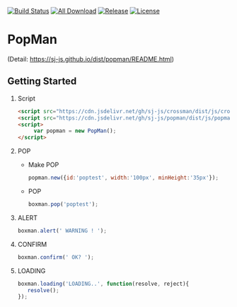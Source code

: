 
[![Build Status](https://travis-ci.org/sj-js/popman.svg?branch=master)](https://travis-ci.org/sj-js/popman)
[![All Download](https://img.shields.io/github/downloads/sj-js/popman/total.svg)](https://github.com/sj-js/popman/releases)
[![Release](https://img.shields.io/github/release/sj-js/popman.svg)](https://github.com/sj-js/popman/releases)
[![License](https://img.shields.io/github/license/sj-js/popman.svg)](https://github.com/sj-js/popman/releases)



# PopMan

(Detail: https://sj-js.github.io/dist/popman/README.html)



## Getting Started

1. Script
    ```html    
    <script src="https://cdn.jsdelivr.net/gh/sj-js/crossman/dist/js/crossman.js"></script>
    <script src="https://cdn.jsdelivr.net/gh/sj-js/popman/dist/js/popman.js"></script>
    <script>
         var popman = new PopMan();
    </script>
    ```  

2. POP
    - Make POP 
        ```js
        popman.new({id:'poptest', width:'100px', minHeight:'35px'});
        ```
        
    - POP
        ```js
        boxman.pop('poptest');
        ```
    
    
3. ALERT
    ```js
    boxman.alert(' WARNING ! ');
    ```

4. CONFIRM
    ```js
    boxman.confirm(' OK? ');
    ```

5. LOADING
    ```js
    boxman.loading('LOADING..', function(resolve, reject){
       resolve();
    });
    ```
    
